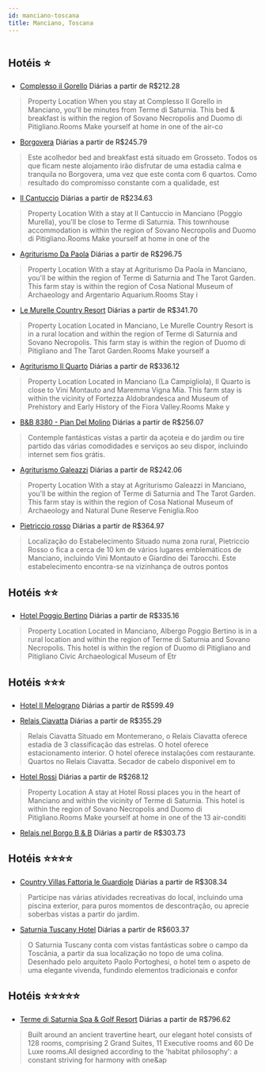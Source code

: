 ```yaml
---
id: manciano-toscana
title: Manciano, Toscana
---
```


<center><img src="https://assets.cosmos-data.com/1/00d726fc6978c6f690aa47559c9f3481/446394.jpg" alt="" /></center>


## Hotéis ⭐️

-    [Complesso il Gorello](https://www.hurb.com/aud/https://www.hurb.com/hoteis/manciano/complesso-il-gorello-JNP-JP258833?cmp=18055) Diárias a partir de R$212.28
   > Property Location When you stay at Complesso Il Gorello in Manciano, you&apos;ll be minutes from Terme di Saturnia. This bed &amp; breakfast is within the region of Sovano Necropolis and Duomo di Pitigliano.Rooms Make yourself at home in one of the air-co
-    [Borgovera](https://www.hurb.com/aud/https://www.hurb.com/hoteis/manciano/borgovera-JNP-JP929195?cmp=18055) Diárias a partir de R$245.79
   > Este acolhedor bed and breakfast está situado em Grosseto. Todos os que ficam neste alojamento irão disfrutar de uma estadia calma e tranquila no Borgovera, uma vez que este conta com 6 quartos. Como resultado do compromisso constante com a qualidade, est
-    [Il Cantuccio](https://www.hurb.com/aud/https://www.hurb.com/hoteis/manciano/il-cantuccio-JNP-JP844222?cmp=18055) Diárias a partir de R$234.63
   > Property Location With a stay at Il Cantuccio in Manciano (Poggio Murella), you&apos;ll be close to Terme di Saturnia. This townhouse accommodation is within the region of Sovano Necropolis and Duomo di Pitigliano.Rooms Make yourself at home in one of the
-    [Agriturismo Da Paola](https://www.hurb.com/aud/https://www.hurb.com/hoteis/manciano/agriturismo-da-paola-JNP-JP065088?cmp=18055) Diárias a partir de R$296.75
   > Property Location With a stay at Agriturismo Da Paola in Manciano, you&apos;ll be within the region of Terme di Saturnia and The Tarot Garden.  This farm stay is within the region of Cosa National Museum of Archaeology and Argentario Aquarium.Rooms Stay i
-    [Le Murelle Country Resort](https://www.hurb.com/aud/https://www.hurb.com/hoteis/manciano/le-murelle-country-resort-JNP-JP948614?cmp=18055) Diárias a partir de R$341.70
   > Property Location Located in Manciano, Le Murelle Country Resort is in a rural location and within the region of Terme di Saturnia and Sovano Necropolis. This farm stay is within the region of Duomo di Pitigliano and The Tarot Garden.Rooms Make yourself a
-    [Agriturismo Il Quarto](https://www.hurb.com/aud/https://www.hurb.com/hoteis/manciano/agriturismo-il-quarto-JNP-JP251352?cmp=18055) Diárias a partir de R$336.12
   > Property Location Located in Manciano (La Campigliola), Il Quarto is close to Vini Montauto and Maremma Vigna Mia.  This farm stay is within the vicinity of Fortezza Aldobrandesca and Museum of Prehistory and Early History of the Fiora Valley.Rooms Make y
-    [B&B 8380 - Pian Del Molino](https://www.hurb.com/aud/https://www.hurb.com/hoteis/manciano/b-b-8380-pian-del-molino-JNP-JP001044?cmp=18055) Diárias a partir de R$256.07
   > Contemple fantásticas vistas a partir da açoteia e do jardim ou tire partido das várias comodidades e serviços ao seu dispor, incluindo internet sem fios grátis.
-    [Agriturismo Galeazzi](https://www.hurb.com/aud/https://www.hurb.com/hoteis/manciano/agriturismo-galeazzi-JNP-JP948948?cmp=18055) Diárias a partir de R$242.06
   > Property Location With a stay at Agriturismo Galeazzi in Manciano, you&apos;ll be within the region of Terme di Saturnia and The Tarot Garden. This farm stay is within the region of Cosa National Museum of Archaeology and Natural Dune Reserve Feniglia.Roo
-    [Pietriccio rosso](https://www.hurb.com/aud/https://www.hurb.com/hoteis/manciano/pietriccio-rosso-JNP-JP461594?cmp=18055) Diárias a partir de R$364.97
   > Localização do Estabelecimento Situado numa zona rural, Pietriccio Rosso o fica a cerca de 10 km de vários lugares emblemáticos de Manciano, incluindo Vini Montauto e Giardino dei Tarocchi.  Este estabelecimento encontra-se na vizinhança de outros pontos 

## Hotéis ⭐️⭐️

-    [Hotel Poggio Bertino](https://www.hurb.com/aud/https://www.hurb.com/hoteis/manciano/hotel-poggio-bertino-JNP-JP663999?cmp=18055) Diárias a partir de R$335.16
   > Property Location Located in Manciano, Albergo Poggio Bertino is in a rural location and within the region of Terme di Saturnia and Sovano Necropolis. This hotel is within the region of Duomo di Pitigliano and Pitigliano Civic Archaeological Museum of Etr

## Hotéis ⭐️⭐️⭐️

-    [Hotel Il Melograno](https://www.hurb.com/aud/https://www.hurb.com/hoteis/manciano/hotel-il-melograno-JNP-JP580208?cmp=18055) Diárias a partir de R$599.49
   > 
-    [Relais Ciavatta](https://www.hurb.com/aud/https://www.hurb.com/hoteis/manciano/relais-ciavatta-JNP-JP064148?cmp=18055) Diárias a partir de R$355.29
   > Relais Ciavatta Situado em Montemerano, o Relais Ciavatta oferece estadia de 3 classificação das estrelas. O hotel oferece estacionamento interior. O hotel oferece instalações com restaurante. Quartos no Relais Ciavatta. Secador de cabelo disponivel em to
-    [Hotel Rossi](https://www.hurb.com/aud/https://www.hurb.com/hoteis/manciano/hotel-rossi-JNP-JP745975?cmp=18055) Diárias a partir de R$268.12
   > Property Location A stay at Hotel Rossi places you in the heart of Manciano and within the vicinity of Terme di Saturnia. This hotel is within the region of Sovano Necropolis and Duomo di Pitigliano.Rooms Make yourself at home in one of the 13 air-conditi
-    [Relais nel Borgo B & B](https://www.hurb.com/aud/https://www.hurb.com/hoteis/manciano/relais-nel-borgo-b-b-JNP-JP251335?cmp=18055) Diárias a partir de R$303.73
   > 

## Hotéis ⭐️⭐️⭐️⭐️

-    [Country Villas Fattoria le Guardiole](https://www.hurb.com/aud/https://www.hurb.com/hoteis/manciano/country-villas-fattoria-le-guardiole-JNP-JP882400?cmp=18055) Diárias a partir de R$308.34
   > Participe nas várias atividades recreativas do local, incluindo uma piscina exterior, para puros momentos de descontração, ou aprecie soberbas vistas a partir do jardim.
-    [Saturnia Tuscany Hotel](https://www.hurb.com/aud/https://www.hurb.com/hoteis/manciano/saturnia-tuscany-hotel-JNP-JP208304?cmp=18055) Diárias a partir de R$603.37
   > O Saturnia Tuscany conta com vistas fantásticas sobre o campo da Toscânia, a partir da sua localização no topo de uma colina. Desenhado pelo arquiteto Paolo Portoghesi, o hotel tem o aspeto de uma elegante vivenda, fundindo elementos tradicionais e confor

## Hotéis ⭐️⭐️⭐️⭐️⭐️

-    [Terme di Saturnia Spa & Golf Resort](https://www.hurb.com/aud/https://www.hurb.com/hoteis/manciano/terme-di-saturnia-spa-golf-resort-JNP-JP309476?cmp=18055) Diárias a partir de R$796.62
   > Built around an ancient travertine heart, our elegant hotel consists of 128 rooms, comprising 2 Grand Suites, 11 Executive rooms and 60 De Luxe rooms.All designed according to the &apos;habitat philosophy&apos;: a constant striving for harmony with one&ap
